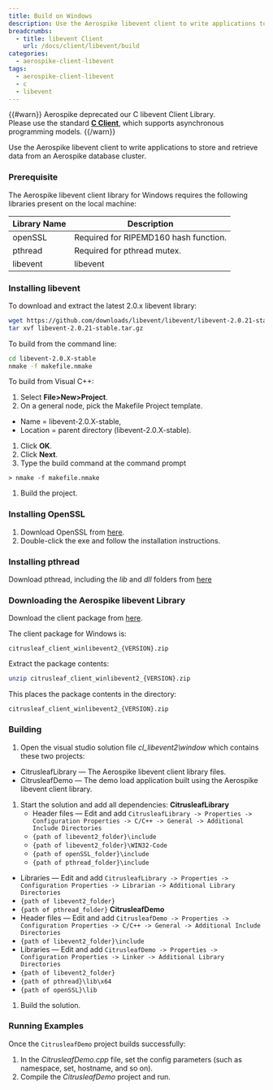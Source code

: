 ```yaml
---
title: Build on Windows
description: Use the Aerospike libevent client to write applications to store and retrieve data from an Aerospike database cluster.
breadcrumbs:
  - title: libevent Client
    url: /docs/client/libevent/build
categories:
  - aerospike-client-libevent
tags:
  - aerospike-client-libevent
  - c
  - libevent
---
```

 
{{#warn}}
Aerospike deprecated our C libevent Client Library.
<BR>
Please use the standard **[C Client](https://www.aerospike.com/download/client/c/)**, which supports asynchronous programming models.
{{/warn}}

Use the Aerospike libevent client to write applications to store and retrieve data from an Aerospike database cluster.

### Prerequisite

The Aerospike libevent client library for Windows requires the following libraries present on the local machine:

| Library Name | Description |
| --- | --- | 
| openSSL |  Required for RIPEMD160 hash function. |
| pthread |  Required for pthread mutex. |
| libevent | libevent |

### Installing libevent

To download and extract the latest 2.0.x libevent library:

```bash
wget https://github.com/downloads/libevent/libevent/libevent-2.0.21-stable.tar.gz
tar xvf libevent-2.0.21-stable.tar.gz

```

To build from the command line:

```bash
cd libevent-2.0.X-stable
nmake -f makefile.nmake
```

To build from Visual C++:

1. Select **File>New>Project**.
1. On a general node, pick the Makefile Project template.
 - Name = libevent-2.0.X-stable, 
 - Location = parent directory (libevent-2.0.X-stable). 
1. Click **OK**. 
1. Click **Next**. 
1. Type the build command at the command prompt
```
> nmake -f makefile.nmake 
```
1. Build the project.

### Installing OpenSSL

1. Download OpenSSL from [here](https://www.openssl.org/related/binaries.html).
1. Double-click the exe and follow the installation instructions.

### Installing pthread
 
Download pthread, including the _lib_ and _dll_ folders from [here](ftp://sourceware.org/pub/pthreads-win32/dll-latest)

### Downloading the Aerospike libevent Library

Download the client package from [here]({{book.vars.download-url}}).

The client package for Windows is:

```
citrusleaf_client_winlibevent2_{VERSION}.zip
```

Extract the package contents:

```bash
unzip citrusleaf_client_winlibevent2_{VERSION}.zip
```

This places the package contents in the directory:

```
citrusleaf_client_winlibevent2_{VERSION}.zip
```

### Building

1. Open the visual studio solution file _cl\_libevent2\window_ which contains these two projects:
  - CitrusleafLibrary &mdash; The Aerospike libevent client library files.
  - CitrusleafDemo &mdash; The demo load application built using the Aerospike libevent client library.
1. Start the solution and add all dependencies:
  **CitrusleafLibrary**
   - Header files &mdash; Edit and add `CitrusleafLibrary -> Properties -> Configuration Properties -> C/C++ -> General -> Additional Include Directories`
   - `{path of libevent2_folder}\include`
   - `{path of libevent2_folder}\WIN32-Code`
   - `{path of openSSL_folder}\include`
   - `{path of pthread_folder}\include`
  - Libraries &mdash; Edit and add `CitrusleafLibrary -> Properties -> Configuration Properties -> Librarian -> Additional Library Directories`
   - `{path of libevent2_folder}`
   - `{path of pthread_folder}`
  **CitrusleafDemo**
   - Header files &mdash; Edit and add `CitrusleafDemo -> Properties -> Configuration Properties -> C/C++ -> General -> Additional Include Directories`
   - `{path of libevent2_folder}\include`
  - Libraries &mdash; Edit and add `CitrusleafDemo -> Properties -> Configuration Properties -> Linker -> Additional Library Directories`
   - `{path of libevent2_folder}`
   - `{path of pthread}\lib\x64`
   - `{path of openSSL}\lib`
1. Build the solution. 

### Running Examples

Once the `CitrusleafDemo` project builds successfully:
 
1. In the _CitrusleafDemo.cpp_ file, set the config parameters (such as namespace, set, hostname, and so on).
2. Compile the _CitrusleafDemo_ project and run.

